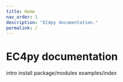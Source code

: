 ```yaml
---
title: Home
nav_order: 1
description: "EC4py documentation."
permalink: /
---
```



# EC4py documentation

   intro
   install
   package/modules
   examples/index


